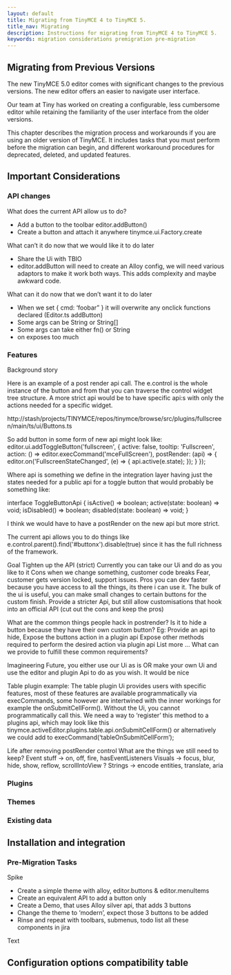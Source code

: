 ```yaml
---
layout: default
title: Migrating from TinyMCE 4 to TinyMCE 5.
title_nav: Migrating
description: Instructions for migrating from TinyMCE 4 to TinyMCE 5.
keywords: migration considerations premigration pre-migration
---
```


## Migrating from Previous Versions

The new TinyMCE 5.0 editor comes with significant changes to the previous versions. The new editor offers an easier to navigate user interface.

Our team at Tiny has worked on creating a configurable, less cumbersome editor while retaining the familiarity of the user interface from the older versions.

This chapter describes the migration process and workarounds if you are using an older version of TinyMCE. It includes tasks that you must perform before the migration can begin, and different workaround procedures for deprecated, deleted, and updated features.


## Important Considerations

### API changes

What does the current API allow us to do?

* Add a button to the toolbar editor.addButton()
* Create a button and attach it anywhere tinymce.ui.Factory.create


What can’t it do now that we would like it to do later

* Share the Ui with TBIO
* editor.addButton will need to create an Alloy config, we will need various adaptors to make it work both ways. This adds complexity and maybe awkward code.

What can it do now that we don’t want it to do later

* When we set { cmd: ‘foobar” } it will overwrite any onclick functions declared (Editor.ts addButton)
* Some args can be String or String[]
* Some args can take either fn() or String
* on<event> exposes too much


### Features

Background story

Here is an example of a post render api call. The e.control is the whole instance of the button and from that you can traverse the control widget tree structure. A more strict api would be to have specific api:s with only the actions needed for a specific widget.

http://stash/projects/TINYMCE/repos/tinymce/browse/src/plugins/fullscreen/main/ts/ui/Buttons.ts

So add button in some form of new api might look like:
  editor.ui.addToggleButton('fullscreen', {
    active: false,
    tooltip: 'Fullscreen',
    action: () => editor.execCommand('mceFullScreen'),
    postRender: (api) => {
      editor.on('FullscreenStateChanged', (e) => {
         api.active(e.state);
       });
    }
  });

Where api is something we define in the integration layer having just the states needed for a public api for a toggle button that would probably be something like:

interface ToggleButtonApi {
 isActive() => boolean;
 active(state: boolean) => void;
 isDisabled() => boolean;
 disabled(state: boolean) => void;
}

I think we would have to have a postRender on the new api but more strict.

The current api allows you to do things like e.control.parent().find('#buttonx').disable(true) since it has the full richness of the framework.


Goal
Tighten up the API (strict) Currently you can take our Ui and do as you like to it
Cons
when we change something, customer code breaks
Fear, customer gets version locked, support issues.
Pros
you can dev faster because you have access to all the things, its there i can use it.
The bulk of the ui is useful, you can make small changes to certain buttons for the custom finish.
Provide a stricter Api, but still allow customisations that hook into an official API (cut out the cons and keep the pros)


What are the common things people hack in postrender?
Is it to hide a button because they have their own custom button?
Eg: Provide an api to hide,
Expose the buttons action in a plugin api
Expose other methods required to perform the desired action via plugin api
List more …
What can we provide to fulfill these common requirements?

Imagineering Future,
you either use our Ui as is OR make your own Ui and use the editor and plugin Api to do as you wish.  It would be nice


Table plugin example:
The table plugin Ui provides users with specific features, most of these features are available programmatically via execCommands, some however are intertwined with the inner workings for example the onSubmitCellForm().  Without the Ui, you cannot programmatically call this.  We need a way to ‘register’ this method to a plugins api, which may look like this tinymce.activeEditor.plugins.table.api.onSubmitCellForm() or alternatively we could add to execCommand(‘tableOnSubmitCellForm’);

Life after removing postRender control
What are the things we still need to keep?
Event stuff -> on, off,  fire, hasEventListeners
Visuals -> focus, blur, hide, show, reflow, scrollIntoView ?
Strings -> encode entities, translate, aria


### Plugins

### Themes

### Existing data


## Installation and integration

### Pre-Migration Tasks

Spike
* Create a simple theme with alloy, editor.buttons & editor.menuItems
* Create an equivalent API to add a button only
* Create a Demo, that uses Alloy silver api, that adds 3 buttons
* Change the theme to ‘modern’, expect those 3 buttons to be added
* Rinse and repeat with toolbars, submenus, todo list all these components in jira


Text

## Configuration options compatibility table
